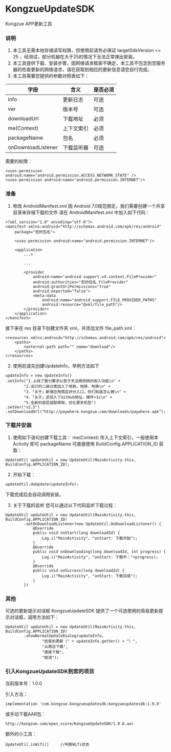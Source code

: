 # KongzueUpdateSDK
Kongzue APP更新工具

### 说明
1) 本工具无需本地存储读写权限，但使用前请务必保证 targetSdkVersion <= 25 ，经测试，部分机器在大于25的情况下无法正常弹出安装。
2) 本工具提供下载、安装步骤，因网络请求框架不确定，本工具不包含到您服务器的检查更新的网络请求，请在获取到相应的更新信息请您自行完成。
3) 本工具需要您提供的参数对照表如下：

字段 | 含义 | 是否必须
---|---|---
info | 更新日志 | 可选
ver | 版本号 | 可选
downloadUrl | 下载地址 | 必须
me(Context) | 上下文索引 | 必须
packageName | 包名 | 必须
onDownloadListener | 下载监听器 | 可选

需要的权限：
```
<uses-permission android:name="android.permission.ACCESS_NETWORK_STATE" />
<uses-permission android:name="android.permission.INTERNET"/>
```

### 准备
1) 修改 AndroidManifest.xml
因 Android 7.0规范限定，我们需要创建一个共享目录来存储下载的文件
请在 AndroidManifest.xml 中加入如下代码：
```
<?xml version="1.0" encoding="utf-8"?>
<manifest xmlns:android="http://schemas.android.com/apk/res/android"
    package="您的包名">

    <uses-permission android:name="android.permission.INTERNET"/>

    <application
        ...>
        
        ...
        
        <provider
            android:name="android.support.v4.content.FileProvider"
            android:authorities="您的包名.fileProvider"
            android:grantUriPermissions="true"
            android:exported="false">
            <meta-data
                android:name="android.support.FILE_PROVIDER_PATHS"
                android:resource="@xml/file_path"/>
        </provider>
    </application>
</manifest>
```
接下来在 res 目录下创建文件夹 xml，并添加文件 file_path.xml：
```
<resources xmlns:android="http://schemas.android.com/apk/res/android">
    <paths>
        <external-path path="" name="download"/>
    </paths>
</resources>
```

2) 使用前请先创建UpdateInfo，举例方法如下

```
updateInfo = new UpdateInfo()
.setInfo("1.上线了极力要求以至于无法再拒绝的收入功能\n" +
        "2.出行的二级分类加入了地铁、地铁、地铁\n" +
        "3.「关于」新增应用商店评分入口，你们知道怎么做\n" +
        "4.「关于」还加入了GitHub地址，情怀+1s\n" +
        "5.全新的底层适配框架，优化更多机型")
.setVer("v2.5")
.setDownloadUrl("http://paywhere.kongzue.com/downloads/paywhere.apk");
```

### 下载并安装
1) 使用如下语句创建下载工具：
me(Context) 传入上下文索引，一般使用本 Activity 即可
packageName 可直接使用 BuildConfig.APPLICATION_ID 获取：

```
UpdateUtil updateUtil = new UpdateUtil(MainActivity.this, BuildConfig.APPLICATION_ID);
```
2) 开始下载：

```
updateUtil.doUpdate(updateInfo);
```
下载完成后会自动调用安装。

3) 关于下载的监听
您可以通过以下代码监听下载过程：

```
UpdateUtil updateUtil = new UpdateUtil(MainActivity.this, BuildConfig.APPLICATION_ID)
        .setOnDownloadListener(new UpdateUtil.OnDownloadListener() {
            @Override
            public void onStart(long downloadId) {
                Log.i("MainActivity", "onStart: 下载开始");
            }
            @Override
            public void onDownloading(long downloadId, int progress) {
                Log.i("MainActivity", "onStart: 下载中："+progress);
            }
            @Override
            public void onSuccess(long downloadId) {
                Log.i("MainActivity", "onStart: 下载完成");
            }
        })
```
### 其他
可选的更新提示对话框
KongzueUpdateSDK 提供了一个可选使用的简易更新提示对话框，调用方法如下：

```
UpdateUtil updateUtil = new UpdateUtil(MainActivity.this, BuildConfig.APPLICATION_ID)
        .showNormalUpdateDialog(updateInfo,
                "检查到更新（" + updateInfo.getVer() + "）",
                "从商店下载",
                "直接下载",
                "取消");
```

### 引入KongzueUpdateSDK到您的项目
当前版本号：1.0.0

引入方法：
```
implementation 'com.kongzue.kongzueupdatesdk:kongzueupdatesdk:1.0.0'
```
或手动下载AAR包：
```
http://kongzue.com/open_score/KongzueUpdateSDK/1.0.0.aar
```

额外的小工具：
```
UpdateUtil.isWifi()     //判断Wifi状态
```